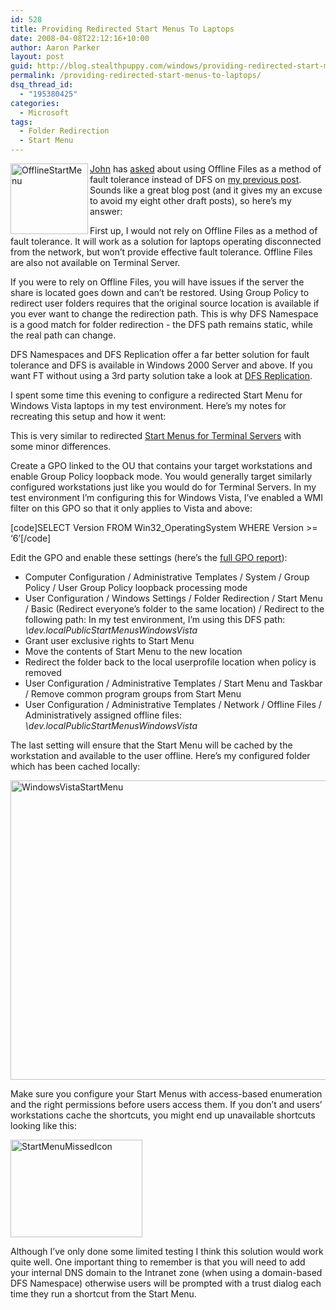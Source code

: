 ```yaml
---
id: 528
title: Providing Redirected Start Menus To Laptops
date: 2008-04-08T22:12:16+10:00
author: Aaron Parker
layout: post
guid: http://blog.stealthpuppy.com/windows/providing-redirected-start-menus-to-laptops
permalink: /providing-redirected-start-menus-to-laptops/
dsq_thread_id:
  - "195380425"
categories:
  - Microsoft
tags:
  - Folder Redirection
  - Start Menu
---
```

<img src="http://stealthpuppy.com/wp-content/uploads/2008/04/offlinestartmenu.png" border="0" alt="OfflineStartMenu" width="124" height="113" align="left" /> [John](http://www.gilham.org/Blog/default.aspx) has [asked](http://stealthpuppy.com/terminal-server/building-dynamic-start-menus-with-access-based-enumeration#comment-13345) about using Offline Files as a method of fault tolerance instead of DFS on [my previous post](http://stealthpuppy.com/terminal-server/building-dynamic-start-menus-with-access-based-enumeration). Sounds like a great blog post (and it gives my an excuse to avoid my eight other draft posts), so here&#8217;s my answer:

First up, I would not rely on Offline Files as a method of fault tolerance. It will work as a solution for laptops operating disconnected from the network, but won&#8217;t provide effective fault tolerance. Offline Files are also not available on Terminal Server.

If you were to rely on Offline Files, you will have issues if the server the share is located goes down and can&#8217;t be restored. Using Group Policy to redirect user folders requires that the original source location is available if you ever want to change the redirection path. This is why DFS Namespace is a good match for folder redirection - the DFS path remains static, while the real path can change.

DFS Namespaces and DFS Replication offer a far better solution for fault tolerance and DFS is available in Windows 2000 Server and above. If you want FT without using a 3rd party solution take a look at [DFS Replication](http://technet2.microsoft.com/WindowsServer/en/Library/8c4cf2e7-0b92-4643-acbd-abfa9f189d031033.mspx?mfr=true).

I spent some time this evening to configure a redirected Start Menu for Windows Vista laptops in my test environment. Here&#8217;s my notes for recreating this setup and how it went:

This is very similar to redirected [Start Menus for Terminal Servers](http://stealthpuppy.com/terminal-server/building-dynamic-start-menus-with-access-based-enumeration) with some minor differences.

Create a GPO linked to the OU that contains your target workstations and enable Group Policy loopback mode. You would generally target similarly configured workstations just like you would do for Terminal Servers. In my test environment I&#8217;m configuring this for Windows Vista, I&#8217;ve enabled a WMI filter on this GPO so that it only applies to Vista and above:

[code]SELECT Version FROM Win32_OperatingSystem WHERE Version >= &#8216;6&#8217;[/code]

Edit the GPO and enable these settings (here&#8217;s the [full GPO report](http://stealthpuppy.com/wp-content/uploads/2008/04/WindowsVistaStartMenu.htm)):

  * Computer Configuration / Administrative Templates / System / Group Policy / User Group Policy loopback processing mode
  * User Configuration / Windows Settings / Folder Redirection / Start Menu / Basic (Redirect everyone&#8217;s folder to the same location) / Redirect to the following path: In my test environment, I&#8217;m using this DFS path: _\dev.localPublicStartMenusWindowsVista_
  * Grant user exclusive rights to Start Menu
  * Move the contents of Start Menu to the new location
  * Redirect the folder back to the local userprofile location when policy is removed
  * User Configuration / Administrative Templates / Start Menu and Taskbar / Remove common program groups from Start Menu
  * User Configuration / Administrative Templates / Network / Offline Files / Administratively assigned offline files: _\dev.localPublicStartMenusWindowsVista_

The last setting will ensure that the Start Menu will be cached by the workstation and available to the user offline. Here&#8217;s my configured folder which has been cached locally:

[<img src="http://stealthpuppy.com/wp-content/uploads/2008/04/windowsvistastartmenu-thumb.png" border="0" alt="WindowsVistaStartMenu" width="686" height="479" />](http://stealthpuppy.com/wp-content/uploads/2008/04/windowsvistastartmenu.png)

Make sure you configure your Start Menus with access-based enumeration and the right permissions before users access them. If you don&#8217;t and users&#8217; workstations cache the shortcuts, you might end up unavailable shortcuts looking like this:

<img src="http://stealthpuppy.com/wp-content/uploads/2008/04/startmenumissedicon.png" border="0" alt="StartMenuMissedIcon" width="211" height="156" /> 

Although I&#8217;ve only done some limited testing I think this solution would work quite well. One important thing to remember is that you will need to add your internal DNS domain to the Intranet zone (when using a domain-based DFS Namespace) otherwise users will be prompted with a trust dialog each time they run a shortcut from the Start Menu.